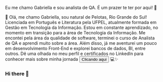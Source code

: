 Eu me chamo Gabriella e sou analista de QA. É um prazer te ter por aqui! 🙂

👋 Olá, me chamo Gabriella, sou natural de Pelotas, Rio Grande do Sul! 
Licenciada em Português e Literatura pela UFPEL, atualmente formada em Gestão em Tecnologia da Informação. 
Estou em constante aprendizado, no momento em transição para a área de Tecnologia da Informação. Me encontei pela área da qualidade de software, terminei o curso de Analista de QA e aprendi muito sobre a área. 
Além disso, já me aventurei um pouco em desenvolvimento Front-End e explorei bancos de dados, BI, entre outros. 
Dê uma olhada no meu perfil e certificados no LinkedIn para conhecer mais sobre minha jornada <button onclick="window.location.href ='https://www.linkedin.com/in/gabriellabraz/'">Clicando aqui</button>
💻✨

### Hi there 👋

<!--
**bibiellabraz/bibiellabraz** is a ✨ _special_ ✨ repository because its `README.md` (this file) appears on your GitHub profile.

Here are some ideas to get you started:

- 🔭 I’m currently working on ...
- 🌱 I’m currently learning ...
- 👯 I’m looking to collaborate on ...
- 🤔 I’m looking for help with ...
- 💬 Ask me about ...
- 📫 How to reach me: ...
- 😄 Pronouns: ...
- ⚡ Fun fact: ...
-->
